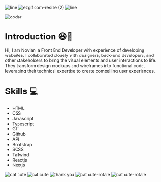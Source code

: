 ![line](https://github.com/novianmw/novianmw/assets/114653877/8d19599d-a362-48cb-abf3-c26d5b21cb5d)
![ezgif com-resize (2)](https://github.com/novianmw/novianmw/assets/114653877/47dd3e72-9607-46bc-ab82-48e85672d3bf)
![line](https://github.com/novianmw/novianmw/assets/114653877/8d19599d-a362-48cb-abf3-c26d5b21cb5d)

![coder](https://github.com/novianmw/novianmw/assets/114653877/febdd9e0-cd2b-4148-8c7c-7facb07f8aa3)




<h1>Introduction 😆🤚</h1>
<p>Hi, I am Novian, a Front End Developer with experience of developing websites. I collaborated closely with designers, back-end developers, and other stakeholders to bring the visual elements and user interactions to life. They transform design mockups and wireframes into functional code, leveraging their technical expertise to create compelling user experiences.</p>

<h1>Skills 💻</h1>
<ul>
  <li>HTML</li>
  <li>CSS</li>
  <li>Javascript</li>
  <li>Typescript</li>
  <li>GIT</li>
  <li>Github</li>
  <li>API</li>
  <li>Bootstrap</li>
  <li>SCSS</li>
  <li>Tailwind</li>
  <li>Reactjs</li>
  <li>Nextjs</li>
</ul>



![cat cute](https://github.com/novianmw/novianmw/assets/114653877/252eaf19-b81e-46e6-b31d-af0eda523b52)
![cat cute](https://github.com/novianmw/novianmw/assets/114653877/252eaf19-b81e-46e6-b31d-af0eda523b52)
![thank you](https://github.com/novianmw/novianmw/assets/114653877/c2c5ee93-717b-452f-9ecb-ba77b9086b04)
![cat cute-rotate](https://github.com/novianmw/novianmw/assets/114653877/98566c63-0425-4027-a8e4-f9286b5b55d4)
![cat cute-rotate](https://github.com/novianmw/novianmw/assets/114653877/98566c63-0425-4027-a8e4-f9286b5b55d4)

<!--
**novianmw/novianmw** is a ✨ _special_ ✨ repository because its `README.md` (this file) appears on your GitHub profile.

Here are some ideas to get you started:

- 🔭 I’m currently working on ...
- 🌱 I’m currently learning ...
- 👯 I’m looking to collaborate on ...
- 🤔 I’m looking for help with ...
- 💬 Ask me about ...
- 📫 How to reach me: ...
- 😄 Pronouns: ...
- ⚡ Fun fact: ...
-->
